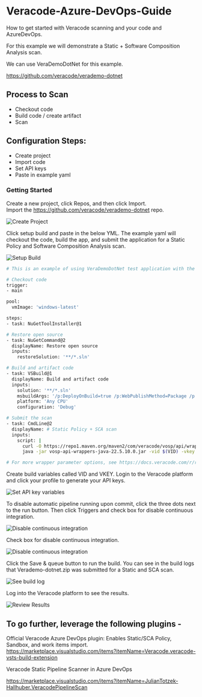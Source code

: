 # Veracode-Azure-DevOps-Guide
How to get started with Veracode scanning and your code and AzureDevOps.

For this example we will demonstrate a Static + Software Composition Analysis scan.

We can use VeraDemoDotNet for this example.

https://github.com/veracode/verademo-dotnet

## Process to Scan
* Checkout code
* Build code / create artifact
* Scan

## Configuration Steps:
* Create project
* Import code
* Set API keys
* Paste in example yaml 


### Getting Started
Create a new project, click Repos, and then click Import.  
Import the https://github.com/veracode/verademo-dotnet repo.

![Create Project](images/ADO-Getting-Started-1.png)

Click setup build and paste in the below YML.
The example yaml will checkout the code, build the app, and submit the application for a Static Policy and Software Composition Analysis scan.

![Setup Build](images/ADO-Getting-Started-2.png)

```bash
# This is an example of using VeraDemoDotNet test application with the Veracode Security Scanning.  A Veracode subscription is required. The example yaml will checkout the code, build the app, and submit the application for a Static Policy and Software Composition Analysis scan.

# Checkout code
trigger:
- main

pool:
  vmImage: 'windows-latest'

steps:
- task: NuGetToolInstaller@1

# Restore open source
- task: NuGetCommand@2
  displayName: Restore open source
  inputs:
    restoreSolution: '**/*.sln'

# Build and artifact code
- task: VSBuild@1
  displayName: Build and artifact code
  inputs:
    solution: '**/*.sln'
    msbuildArgs: '/p:DeployOnBuild=true /p:WebPublishMethod=Package /p:PackageAsSingleFile=true /p:SkipInvalidConfigurations=true /p:PackageLocation="$(build.artifactStagingDirectory)"'
    platform: 'Any CPU'
    configuration: 'Debug'

# Submit the scan
- task: CmdLine@2
  displayName: # Static Policy + SCA scan
  inputs:
    script: |
      curl -O https://repo1.maven.org/maven2/com/veracode/vosp/api/wrappers/vosp-api-wrappers-java/22.5.10.0/vosp-api-wrappers-java-22.5.10.0.jar
      java -jar vosp-api-wrappers-java-22.5.10.0.jar -vid $(VID) -vkey $(VKEY) -appname Temp1235445 -action UploadAndScan -createprofile true -criticality Medium -version 3 -filepath $(build.artifactStagingDirectory)\Verademo-dotnet.zip

# For more wrapper parameter options, see https://docs.veracode.com/r/r_wrapper_parameters
```

Create build variables called VID and VKEY. Login to the Veracode platform and click your profile to generate your API keys.  

![Set API key variables](images/ADO-Getting-Started-3.png)

To disable automatic pipeline running upon commit, click the three dots next to the run button.  Then click Triggers and check box for disable continuous integration.

![Disable continuous integration](images/ADO-Getting-Started-4.png)

Check box for disable continuous integration.

![Disable continuous integration](images/ADO-Getting-Started-5.png)

Click the Save & queue button to run the build.  You can see in the build logs that Verademo-dotnet.zip was submitted for a Static and SCA scan.

![See build log](images/ADO-Getting-Started-6.png)

Log into the Veracode platform to see the results.

![Review Results](images/ADO-Getting-Started-7.png)


## To go further, leverage the following plugins -

Official Veracode Azure DevOps plugin:
Enables Static/SCA Policy, Sandbox, and work items import.
https://marketplace.visualstudio.com/items?itemName=Veracode.veracode-vsts-build-extension


Veracode Static Pipeline Scanner in Azure DevOps

https://marketplace.visualstudio.com/items?itemName=JulianTotzek-Hallhuber.VeracodePipelineScan